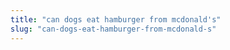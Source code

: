 ```yaml
---
title: "can dogs eat hamburger from mcdonald's"
slug: "can-dogs-eat-hamburger-from-mcdonald-s"
---
```


